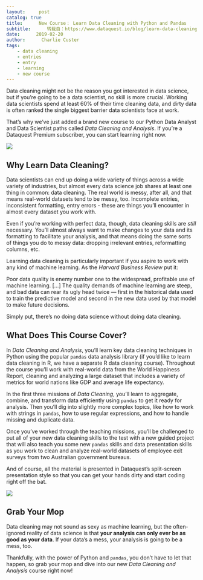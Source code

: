 ```yaml
---
layout:     post
catalog: true
title:      New Course： Learn Data Cleaning with Python and Pandas
subtitle:      转载自：https://www.dataquest.io/blog/learn-data-cleaning-python-pandas/
date:      2019-02-20
author:      Charlie Custer
tags:
    - data cleaning
    - entries
    - entry
    - learning
    - new course
---
```


Data cleaning might not be the reason you got interested in data science, but if you’re going to be a data scientist, no skill is more crucial. Working data scientists spend at least 60% of their time cleaning data, and dirty data is often ranked the single biggest barrier data scientists face at work.

That’s why we’ve just added a brand new course to our Python Data Analyst and Data Scientist paths called *Data Cleaning and Analysis*. If you’re a Dataquest Premium subscriber, you can start learning right now.

![](https://s3.amazonaws.com/dq-marketing/DC_launch-HQ.gif)


## Why Learn Data Cleaning?

Data scientists can end up doing a wide variety of things across a wide variety of industries, but almost every data science job shares at least one thing in common: data cleaning. The real world is messy, after all, and that means real-world datasets tend to be messy, too. Incomplete entries, inconsistent formatting, entry errors - these are things you’ll encounter in almost every dataset you work with.

Even if you’re working with perfect data, though, data cleaning skills are *still* necessary. You’ll almost always want to make changes to your data and its formatting to facilitate your analysis, and that means doing the same sorts of things you do to messy data: dropping irrelevant entries, reformatting columns, etc.

Learning data cleaning is particularly important if you aspire to work with any kind of machine learning. As the *Harvard Business Review* put it:

> 
Poor data quality is enemy number one to the widespread, profitable use of machine learning. [...] The quality demands of machine learning are steep, and bad data can rear its ugly head twice — first in the historical data used to train the predictive model and second in the new data used by that model to make future decisions.


Simply put, there’s no doing data science without doing data cleaning.

## What Does This Course Cover?

In *Data Cleaning and Analysis*, you’ll learn key data cleaning techniques in Python using the popular `pandas` data analysis library (if you’d like to learn data cleaning in R, we have a separate R data cleaning course). Throughout the course you’ll work with real-world data from the World Happiness Report, cleaning and analyzing a large dataset that includes a variety of metrics for world nations like GDP and average life expectancy.

In the first three missions of *Data Cleaning*, you’ll learn to aggregate, combine, and transform data efficiently using `pandas` to get it ready for analysis. Then you’ll dig into slightly more complex topics, like how to work with strings in `pandas`, how to use regular expressions, and how to handle missing and duplicate data.

Once you’ve worked through the teaching missions, you’ll be challenged to put all of your new data cleaning skills to the test with a new guided project that will also teach you some new `pandas` skills and data presentation skills as you work to clean and analyze real-world datasets of employee exit surveys from two Australian government bureaus.

And of course, all the material is presented in Dataquest’s split-screen presentation style so that you can get your hands dirty and start coding right off the bat.

![](https://s3.amazonaws.com/dq-marketing/data-cleaning-live-coding.gif)


## Grab Your Mop

Data cleaning may not sound as sexy as machine learning, but the often-ignored reality of data science is that **your analysis can only ever be as good as your data**. If your data’s a mess, your analysis is going to be a mess, too.

Thankfully, with the power of Python and `pandas`, you don’t have to let that happen, so grab your mop and dive into our new *Data Cleaning and Analysis* course right now!
